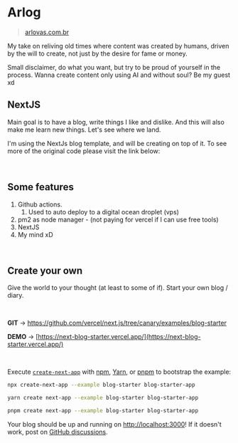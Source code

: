 # Arlog

> [arlovas.com.br](https://arlovas.com.br/)

My take on reliving old times where content was created by humans, driven by the will to create, not just by the desire for fame or money.

Small disclaimer, do what you want, but try to be proud of yourself in the process. Wanna create content only using AI and without soul? Be my guest xd

## NextJS 

Main goal is to have a blog, write things I like and dislike. And this will also make me learn new things. Let's see where we land. 

I'm using the NextJs blog template, and will be creating on top of it. To see more of the original code please visit the link below:

<br>

## Some features
1. Github actions.
   1. Used to auto deploy to a digital ocean droplet (vps)
2. pm2 as node manager - (not paying for vercel if I can use free tools)
3. NextJS
4. My mind xD 

<br>

## Create your own

Give the world to your thought (at least to some of if). Start your own blog / diary. 

<br>

**GIT** -> https://github.com/vercel/next.js/tree/canary/examples/blog-starter

**DEMO** -> [https://next-blog-starter.vercel.app/](https://next-blog-starter.vercel.app/)


<br>

Execute [`create-next-app`](https://github.com/vercel/next.js/tree/canary/packages/create-next-app) with [npm](https://docs.npmjs.com/cli/init), [Yarn](https://yarnpkg.com/lang/en/docs/cli/create/), or [pnpm](https://pnpm.io) to bootstrap the example:

```bash
npx create-next-app --example blog-starter blog-starter-app
```

```bash
yarn create next-app --example blog-starter blog-starter-app
```

```bash
pnpm create next-app --example blog-starter blog-starter-app
```

Your blog should be up and running on [http://localhost:3000](http://localhost:3000)! If it doesn't work, post on [GitHub discussions](https://github.com/vercel/next.js/discussions).
